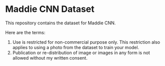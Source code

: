 # Maddie CNN Dataset
This repository contains the dataset for Maddie CNN.

Here are the terms:
1) Use is restricted for non-commercial purpose only.  This restriction also applies to using a photo from the dataset to train your model.
2) Publication or re-distribution of image or images in any form is not allowed without my written consent.
